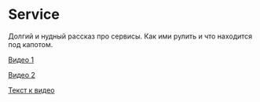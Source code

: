 # Service

Долгий и нудный рассказ про сервисы. Как ими рулить и что находится под
капотом.

[Видео 1](https://youtu.be/OWUOHM_08mc)

[Видео 2](https://youtu.be/OHBv_OdjVIU)

[Текст к видео](https://www.kryukov.biz/kubernetes/set-kubernetes-teoriya/services/)